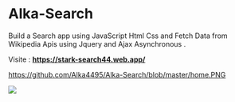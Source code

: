 # Alka-Search
Build a Search app using JavaScript Html Css and Fetch Data from Wikipedia Apis using Jquery and Ajax Asynchronous .

Visite : <strong>https://stark-search44.web.app/</strong>

https://github.com/Alka4495/Alka-Search/blob/master/home.PNG

<img src='https://stark-search44.web.app/'>